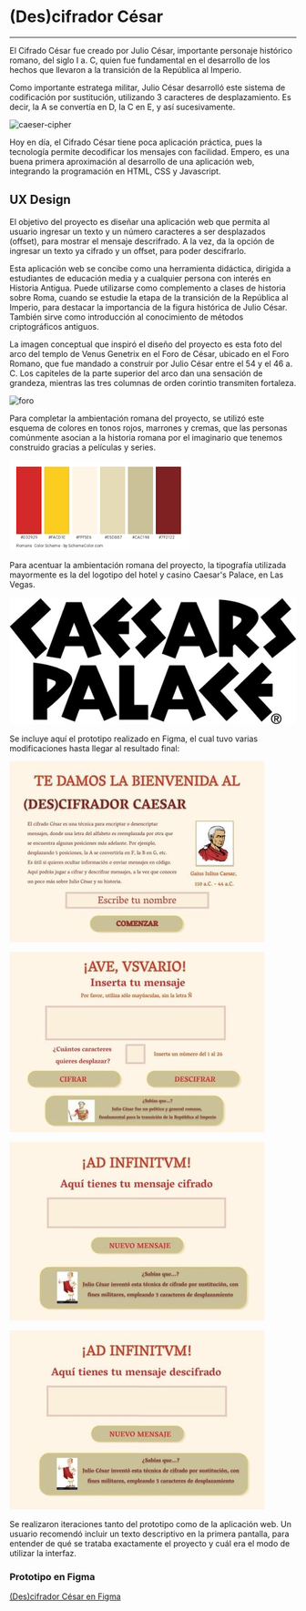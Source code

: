 # (Des)cifrador César

***

El Cifrado César fue creado por Julio César, importante personaje histórico romano, del siglo I a. C, quien fue fundamental en el desarrollo de los hechos que llevaron a la transición de la República al Imperio.

Como importante estratega militar, Julio César desarrolló este sistema de codificación por sustitución, utilizando 3 caracteres de desplazamiento. Es decir, la A se convertía en D, la C en E, y así sucesivamente.

![caeser-cipher](https://upload.wikimedia.org/wikipedia/commons/thumb/2/2b/Caesar3.svg/2000px-Caesar3.svg.png)

Hoy en día, el Cifrado César tiene poca aplicación práctica, pues la tecnología permite decodificar los mensajes con facilidad. Empero, es una buena primera aproximación al desarrollo de una aplicación web, integrando la programación en HTML, CSS y Javascript.

## UX Design

El objetivo del proyecto es diseñar una aplicación web que permita al usuario ingresar un texto y un número caracteres a ser desplazados (offset), para mostrar el mensaje descrifrado. A la vez, da la opción de ingresar un texto ya cifrado y un offset, para poder descifrarlo.

Esta aplicación web se concibe como una herramienta didáctica, dirigida a estudiantes de educación media y a cualquier persona con interés en Historia Antigua. Puede utilizarse como complemento a clases de historia sobre Roma, cuando se estudie la etapa de la transición de la República al Imperio, para destacar la importancia de la figura histórica de Julio César. También sirve como introducción al conocimiento de métodos criptográficos antiguos.

La imagen conceptual que inspiró el diseño del proyecto es esta foto del arco del templo de Venus Genetrix en el Foro de César, ubicado en el Foro Romano, que fue mandado a construir por Julio César entre el 54 y el 46 a. C. Los capiteles de la parte superior del arco dan una sensación de grandeza, mientras las tres columnas de orden corintio transmiten fortaleza.

![foro](Foro.jpg)

Para completar la ambientación romana del proyecto, se utilizó este esquema de colores en tonos rojos, marrones y cremas, que las personas comúnmente asocian a la historia romana por el imaginario que tenemos construido gracias a películas y series.

![color_scheme](Roman_Scheme_Color.jpg)

Para acentuar la ambientación romana del proyecto, la tipografía utilizada mayormente es la del logotipo del hotel y casino Caesar's Palace, en Las Vegas.

![Caesar's Palace](Caesars_Palace.jpg)

Se incluye aquí el prototipo realizado en Figma, el cual tuvo varias modificaciones hasta llegar al resultado final:

![Figma01](Figma_01.jpg)

![Figma02](Figma_02.jpg)

![Figma03](Figma_03.jpg)

![Figma04](Figma_04.jpg)

Se realizaron iteraciones tanto del prototipo como de la aplicación web. Un usuario recomendó incluir un texto descriptivo en la primera pantalla, para entender de qué se trataba exactamente el proyecto y cuál era el modo de utilizar la interfaz.

### Prototipo en Figma

[(Des)cifrador César en Figma](https://www.figma.com/proto/083kgUrbuL6WenMKxdaN3H/Untitled?node-id=1%3A2&scaling=min-zoom)









